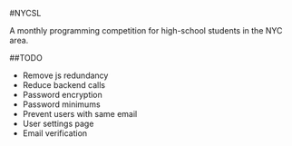#NYCSL

A monthly programming competition for high-school students in the NYC area.

##TODO

- Remove js redundancy
- Reduce backend calls
- Password encryption
- Password minimums
- Prevent users with same email
- User settings page
- Email verification
